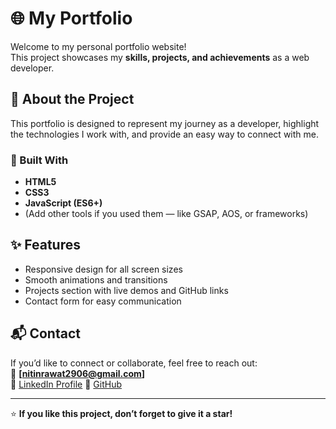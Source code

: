 # 🌐 My Portfolio

Welcome to my personal portfolio website!  
This project showcases my **skills, projects, and achievements** as a web developer.

## 🚀 About the Project
This portfolio is designed to represent my journey as a developer, highlight the technologies I work with, and provide an easy way to connect with me.

### 🔧 Built With
- **HTML5**
- **CSS3**
- **JavaScript (ES6+)**
- (Add other tools if you used them — like GSAP, AOS, or frameworks)

## ✨ Features
- Responsive design for all screen sizes  
- Smooth animations and transitions  
- Projects section with live demos and GitHub links  
- Contact form for easy communication  




## 📬 Contact
If you’d like to connect or collaborate, feel free to reach out:  
📧 **[nitinrawat2906@gmail.com]**  
💼 [LinkedIn Profile]([https://www.linkedin.com/in/your-profile](https://www.linkedin.com/in/nitin-rawat-905433330?utm_source=share&utm_campaign=share_via&utm_content=profile&utm_medium=android_app))  
🐙 [GitHub]([https://github.com/nitinrawat-doc](https://github.com/nitinrawat-doc))

---

⭐ **If you like this project, don’t forget to give it a star!**
